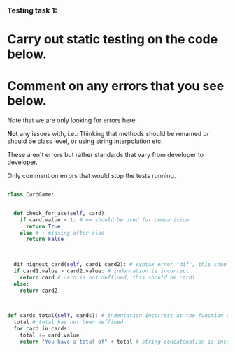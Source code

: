 ### Testing task 1:

# Carry out static testing on the code below.
# Comment on any errors that you see below.

Note that we are only looking for errors here.

**Not** any issues with, i.e.: 
Thinking that methods should be renamed or should be class level, or using string interpolation etc. 

These aren't errors but rather standards that vary from developer to developer. 

Only comment on errors that would stop the tests running.

```python

class CardGame:


  def check_for_ace(self, card):
    if card.value = 1: # == should be used for comparision
      return True
    else # : missing after else
      return False
   


  dif highest_card(self, card1 card2): # syntax error "dif", this should be "def" Comma missing between card1 and card2.
  if card1.value > card2.value: # indentation is incorrect
    return card # card is not deffined, this should be card1
  else:
    return card2
  


def cards_total(self, cards): # indentation incorrect as the function curently sits outwith the CardGame class
  total # total has not been deffined
  for card in cards:
    total += card.value
    return "You have a total of" + total # string concatenation is incorrect
  
```
